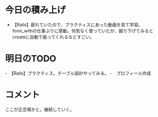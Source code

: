 # 今日の積み上げ
- 【Rails】疲れていたので、プラクティスにあった動画を見て学習。form_withの仕事ぶりに感動。何気なく使っていたが、掘り下げてみるとcreateに自動で振ってくれるなどすごい。
# 明日のTODO
-　【Rails】プラクティス。テーブル設計やってみる。
-　プロフィール作成
# コメント
ここが正念場かと。継続していく。
